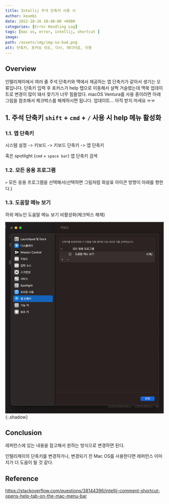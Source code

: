 ```yaml
---
title: Intellij 주석 단축키 사용 시
author: keumbi
date: 2022-10-26 10:40:00 +0900
categories: [Error Handling Log]
tags: [mac os, error, intellij, shortcut ]
image:
path: /assets/img/img-so-bad.png
alt: 단축키, 포커싱 이도, 다시, 에디터로, 이동
---
```


## Overview
인텔리제이에서 여러 줄 주석 단축키와 맥에서 제공하는 앱 단축키가 같아서 생기는 오류입니다. 단축키 입력 후 포커스가 help 탭으로 이동해서 살짝 거슬렸는데 맥북 업데이트로 변경이 많이 돼서 찾기가 너무 힘들었다. macOS Ventura를 사용 중이라면 아래 그림을 참조해서 체크박스를 해제하시면 됩니다. 업데이트... 아직 받지 마세요 ㅠㅠ



## 1. 주석 단축키 `shift` + `cmd` + `/` 사용 시 help 메뉴 활성화

### 1.1. 앱 단축키
시스템 설정 -> 키보드 -> 키보드 단축키 -> 앱 단축키

혹은 spotlight (`cmd` + `space bar`) 앱 단축키 검색

### 1.2. 모든 응용 프로그램
 `>` 모든 응용 프로그램을 선택해서(선택하면 그림처럼 화살표 아이콘 방향이 아래를 향한다.)

### 1.3. 도움말 메뉴 보기

하위 메뉴인 도움말 메뉴 보기 비활성화(체크박스 해제)


![설정 변경 ](/assets/img/img-mac-system.png){:.shadow}


## Conclusion
레퍼런스에 있는 내용을 참고해서 원하는 방식으로 변경하면 된다.

인텔리제이의 단축키를 변경하거나, 변경되기 전 Mac OS를 사용한다면 레퍼런스 이미지가 더 도움이 될 것 같다.



## Reference

<https://stackoverflow.com/questions/38144396/intellij-comment-shortcut-opens-help-tab-on-the-mac-menu-bar>
